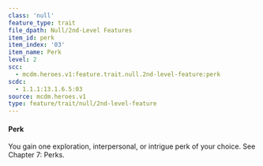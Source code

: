 ```yaml
---
class: 'null'
feature_type: trait
file_dpath: Null/2nd-Level Features
item_id: perk
item_index: '03'
item_name: Perk
level: 2
scc:
  - mcdm.heroes.v1:feature.trait.null.2nd-level-feature:perk
scdc:
  - 1.1.1:13.1.6.5:03
source: mcdm.heroes.v1
type: feature/trait/null/2nd-level-feature
---
```


#### Perk

You gain one exploration, interpersonal, or intrigue perk of your choice. See Chapter 7: Perks.
